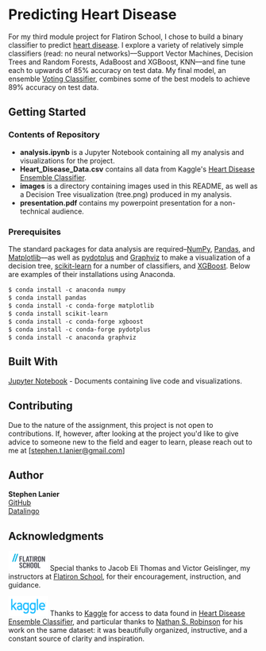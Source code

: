 # Predicting Heart Disease

For my third module project for Flatiron School, I chose to build a binary classifier to predict [heart disease](https://www.kaggle.com/danimal/heartdiseaseensembleclassifier). I explore a variety of relatively simple classifiers (read: no neural networks)––Support Vector Machines, Decision Trees and Random Forests, AdaBoost and XGBoost, KNN––and fine tune each to upwards of 85% accuracy on test data. My final model, an ensemble [Voting Classifier](https://scikit-learn.org/stable/modules/generated/sklearn.ensemble.VotingClassifier.html#sklearn.ensemble.VotingClassifier), combines some of the best models to achieve 89% accuracy on test data.

## Getting Started
### Contents of Repository

* **analysis.ipynb** is a Jupyter Notebook containing all my analysis and visualizations for the project.
* **Heart_Disease_Data.csv** contains all data from Kaggle's [Heart Disease Ensemble Classifier](https://www.kaggle.com/danimal/heartdiseaseensembleclassifier).
* **images** is a directory containing images used in this README, as well as a Decision Tree visualization (tree.png) produced in my analysis.
* **presentation.pdf** contains my powerpoint presentation for a non-technical audience.

### Prerequisites

The standard packages for data analysis are required–[NumPy](https://numpy.org/), [Pandas](https://pandas.pydata.org/), and [Matplotlib](https://matplotlib.org/)––as well as [pydotplus](https://pypi.org/project/pydotplus/) and [Graphviz](https://graphviz.org/) to make a visualization of a decision tree, [scikit-learn](https://scikit-learn.org/stable/index.html) for a number of classifiers, and [XGBoost](https://xgboost.readthedocs.io/en/latest/). Below are examples of their installations using Anaconda.

```
$ conda install -c anaconda numpy
$ conda install pandas
$ conda install -c conda-forge matplotlib
$ conda install scikit-learn
$ conda install -c conda-forge xgboost
$ conda install -c conda-forge pydotplus
$ conda install -c anaconda graphviz
```


## Built With

[Jupyter Notebook](https://jupyter.org) - Documents containing live code and visualizations.

## Contributing

Due to the nature of the assignment, this project is not open to contributions. If, however, after looking at the project you'd like to give advice to someone new to the field and eager to learn, please reach out to me at [stephen.t.lanier@gmail.com]

## Author

**Stephen Lanier** <br/>
[GitHub](https://github.com/stlanier) <br/>
[Datalingo](https://datalingo.wordpress.com)



## Acknowledgments

<a href="https://flatironschool.com"><img src="images/flatiron.png" width="80" height="40"  alt="Flatiron School Logo"/></a>
Special thanks to Jacob Eli Thomas and Victor Geislinger, my instructors at [Flatiron School](https://flatironschool.com), for their encouragement, instruction, and guidance.

<a href="https://www.kaggle.com"><img src="images/kaggle.png" width="80" height="40"  alt="Kaggle Logo"/></a>
Thanks to [Kaggle](https://www.kaggle.com) for access to data found in [Heart Disease Ensemble Classifier](https://www.kaggle.com/danimal/heartdiseaseensembleclassifier), and particular thanks to [Nathan S. Robinson](https://www.kaggle.com/iamkon/ml-models-performance-on-risk-prediction) for his work on the same dataset: it was beautifully organized, instructive, and a constant source of clarity and inspiration. 
